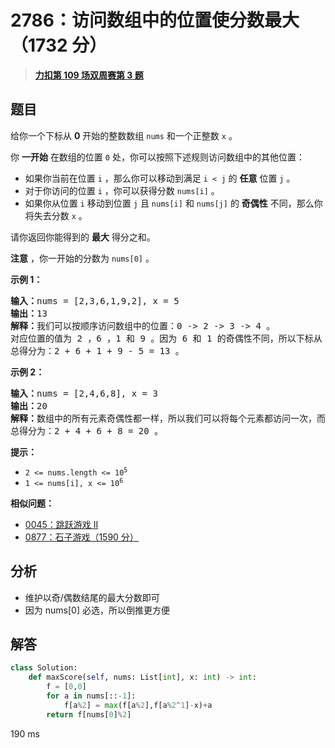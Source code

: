 # 2786：访问数组中的位置使分数最大（1732 分）


> <u>**[力扣第 109 场双周赛第 3 题](https://leetcode.cn/problems/visit-array-positions-to-maximize-score/)**</u>

## 题目

<p>给你一个下标从 <strong>0</strong> 开始的整数数组 <code>nums</code> 和一个正整数 <code>x</code> 。</p>

<p>你 <strong>一开始</strong> 在数组的位置 <code>0</code> 处，你可以按照下述规则访问数组中的其他位置：</p>

<ul>
<li>如果你当前在位置 <code>i</code> ，那么你可以移动到满足 <code>i &lt; j</code> 的 <strong>任意</strong> 位置 <code>j</code> 。</li>
<li>对于你访问的位置 <code>i</code> ，你可以获得分数 <code>nums[i]</code> 。</li>
<li>如果你从位置 <code>i</code> 移动到位置 <code>j</code> 且 <code>nums[i]</code> 和 <code>nums[j]</code> 的 <strong>奇偶性</strong> 不同，那么你将失去分数 <code>x</code> 。</li>
</ul>

<p>请你返回你能得到的 <strong>最大</strong> 得分之和。</p>

<p><strong>注意</strong> ，你一开始的分数为 <code>nums[0]</code> 。</p>



<p><strong>示例 1：</strong></p>

<pre><b>输入：</b>nums = [2,3,6,1,9,2], x = 5
<b>输出：</b>13
<b>解释：</b>我们可以按顺序访问数组中的位置：0 -&gt; 2 -&gt; 3 -&gt; 4 。
对应位置的值为 2 ，6 ，1 和 9 。因为 6 和 1 的奇偶性不同，所以下标从 2 -&gt; 3 让你失去 x = 5 分。
总得分为：2 + 6 + 1 + 9 - 5 = 13 。
</pre>

<p><strong>示例 2：</strong></p>

<pre><b>输入：</b>nums = [2,4,6,8], x = 3
<b>输出：</b>20
<b>解释：</b>数组中的所有元素奇偶性都一样，所以我们可以将每个元素都访问一次，而且不会失去任何分数。
总得分为：2 + 4 + 6 + 8 = 20 。
</pre>



<p><strong>提示：</strong></p>

<ul>
<li><code>2 &lt;= nums.length &lt;= 10<sup>5</sup></code></li>
<li><code>1 &lt;= nums[i], x &lt;= 10<sup>6</sup></code></li>
</ul>


**相似问题：**
- [0045：跳跃游戏 II](/leetcode/0045)
- [0877：石子游戏（1590 分）](/leetcode/0877)


## 分析

- 维护以奇/偶数结尾的最大分数即可
- 因为 nums[0] 必选，所以倒推更方便

## 解答


```python
class Solution:
    def maxScore(self, nums: List[int], x: int) -> int:
        f = [0,0]
        for a in nums[::-1]:
            f[a%2] = max(f[a%2],f[a%2^1]-x)+a
        return f[nums[0]%2]
```
190 ms

